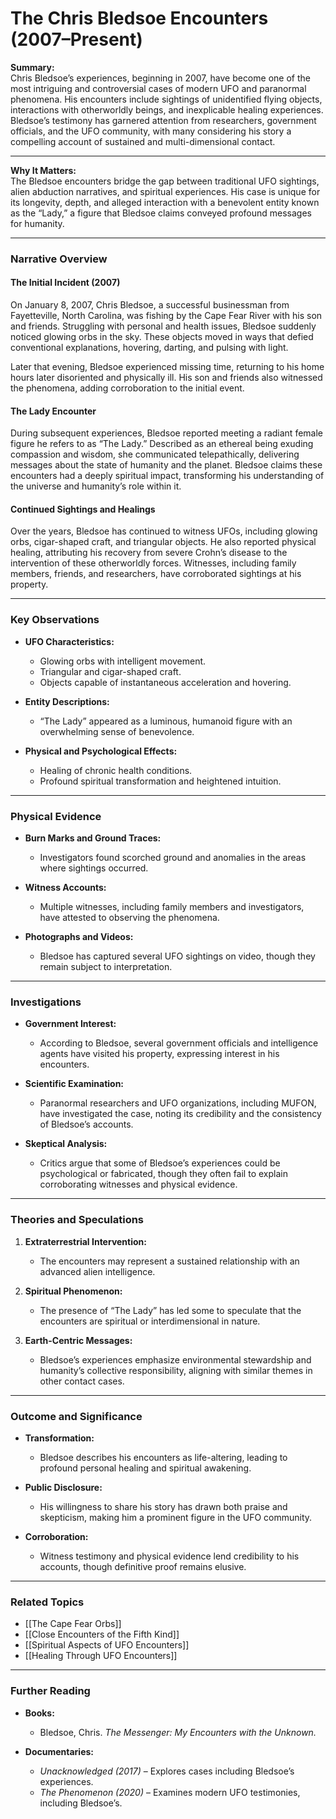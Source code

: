 # The Chris Bledsoe Encounters (2007–Present)

**Summary:**  
Chris Bledsoe’s experiences, beginning in 2007, have become one of the most intriguing and controversial cases of modern UFO and paranormal phenomena. His encounters include sightings of unidentified flying objects, interactions with otherworldly beings, and inexplicable healing experiences. Bledsoe’s testimony has garnered attention from researchers, government officials, and the UFO community, with many considering his story a compelling account of sustained and multi-dimensional contact.

---

**Why It Matters:**  
The Bledsoe encounters bridge the gap between traditional UFO sightings, alien abduction narratives, and spiritual experiences. His case is unique for its longevity, depth, and alleged interaction with a benevolent entity known as the “Lady,” a figure that Bledsoe claims conveyed profound messages for humanity.

---

### **Narrative Overview**

#### **The Initial Incident (2007)**

On January 8, 2007, Chris Bledsoe, a successful businessman from Fayetteville, North Carolina, was fishing by the Cape Fear River with his son and friends. Struggling with personal and health issues, Bledsoe suddenly noticed glowing orbs in the sky. These objects moved in ways that defied conventional explanations, hovering, darting, and pulsing with light.

Later that evening, Bledsoe experienced missing time, returning to his home hours later disoriented and physically ill. His son and friends also witnessed the phenomena, adding corroboration to the initial event.

#### **The Lady Encounter**

During subsequent experiences, Bledsoe reported meeting a radiant female figure he refers to as “The Lady.” Described as an ethereal being exuding compassion and wisdom, she communicated telepathically, delivering messages about the state of humanity and the planet. Bledsoe claims these encounters had a deeply spiritual impact, transforming his understanding of the universe and humanity’s role within it.

#### **Continued Sightings and Healings**

Over the years, Bledsoe has continued to witness UFOs, including glowing orbs, cigar-shaped craft, and triangular objects. He also reported physical healing, attributing his recovery from severe Crohn’s disease to the intervention of these otherworldly forces. Witnesses, including family members, friends, and researchers, have corroborated sightings at his property.

---

### **Key Observations**

- **UFO Characteristics:**
    
    - Glowing orbs with intelligent movement.
    - Triangular and cigar-shaped craft.
    - Objects capable of instantaneous acceleration and hovering.
- **Entity Descriptions:**
    
    - “The Lady” appeared as a luminous, humanoid figure with an overwhelming sense of benevolence.
- **Physical and Psychological Effects:**
    
    - Healing of chronic health conditions.
    - Profound spiritual transformation and heightened intuition.

---

### **Physical Evidence**

- **Burn Marks and Ground Traces:**
    
    - Investigators found scorched ground and anomalies in the areas where sightings occurred.
- **Witness Accounts:**
    
    - Multiple witnesses, including family members and investigators, have attested to observing the phenomena.
- **Photographs and Videos:**
    
    - Bledsoe has captured several UFO sightings on video, though they remain subject to interpretation.

---

### **Investigations**

- **Government Interest:**
    
    - According to Bledsoe, several government officials and intelligence agents have visited his property, expressing interest in his encounters.
- **Scientific Examination:**
    
    - Paranormal researchers and UFO organizations, including MUFON, have investigated the case, noting its credibility and the consistency of Bledsoe’s accounts.
- **Skeptical Analysis:**
    
    - Critics argue that some of Bledsoe’s experiences could be psychological or fabricated, though they often fail to explain corroborating witnesses and physical evidence.

---

### **Theories and Speculations**

1. **Extraterrestrial Intervention:**
    
    - The encounters may represent a sustained relationship with an advanced alien intelligence.
2. **Spiritual Phenomenon:**
    
    - The presence of “The Lady” has led some to speculate that the encounters are spiritual or interdimensional in nature.
3. **Earth-Centric Messages:**
    
    - Bledsoe’s experiences emphasize environmental stewardship and humanity’s collective responsibility, aligning with similar themes in other contact cases.

---

### **Outcome and Significance**

- **Transformation:**
    
    - Bledsoe describes his encounters as life-altering, leading to profound personal healing and spiritual awakening.
- **Public Disclosure:**
    
    - His willingness to share his story has drawn both praise and skepticism, making him a prominent figure in the UFO community.
- **Corroboration:**
    
    - Witness testimony and physical evidence lend credibility to his accounts, though definitive proof remains elusive.

---

### **Related Topics**

- [[The Cape Fear Orbs]]
- [[Close Encounters of the Fifth Kind]]
- [[Spiritual Aspects of UFO Encounters]]
- [[Healing Through UFO Encounters]]

---

### **Further Reading**

- **Books:**
    
    - Bledsoe, Chris. _The Messenger: My Encounters with the Unknown._
- **Documentaries:**
    
    - _Unacknowledged (2017)_ – Explores cases including Bledsoe’s experiences.
    - _The Phenomenon (2020)_ – Examines modern UFO testimonies, including Bledsoe’s.